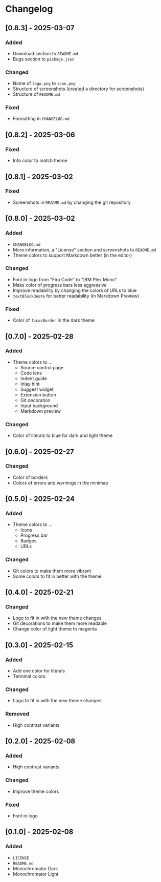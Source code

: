 # Changelog

## [0.8.3] - 2025-03-07

### Added

- Download section to `README.md`
- Bugs section to `package.json`

### Changed

- Name of `logo.png` to `icon.png`
- Structure of screenshots (created a directory for screenshots)
- Structure of `README.md`

### Fixed

- Formatting in `CHANGELOG.md`

## [0.8.2] - 2025-03-06

### Fixed

- Info color to match theme

## [0.8.1] - 2025-03-02

### Fixed

- Screenshots in `README.md` by changing the git repository

## [0.8.0] - 2025-03-02

### Added

- `CHANGELOG.md`
- More information, a "License" section and screenshots to `README.md`
- Theme colors to support Markdown better (in the editor)

### Changed

- Font in logo from "Fira Code" to "IBM Plex Mono"
- Make color of progress bars less aggressive
- Improve readability by changing the colors of URLs to blue
- `textBlockQuote` for better readability (in Markdown Preview)

### Fixed

- Color of `focusBorder` in the dark theme

## [0.7.0] - 2025-02-28

### Added

- Theme colors to ...
    - Source control page
    - Code lens
    - Indent guide
    - Inlay hint
    - Suggest widget
    - Extension button
    - Git decoration
    - Input background
    - Markdown preview

### Changed

- Color of literals to blue for dark and light theme

## [0.6.0] - 2025-02-27

### Changed

- Color of borders
- Colors of errors and warnings in the minimap

## [0.5.0] - 2025-02-24

### Added

- Theme colors to ...
    - Icons
    - Progress bar
    - Badges
    - URLs

### Changed

- Git colors to make them more vibrant
- Some colors to fit in better with the theme

## [0.4.0] - 2025-02-21

### Changed

- Logo to fit in with the new theme changes
- Git decorations to make them more readable
- Change color of light theme to magenta

## [0.3.0] - 2025-02-15

### Added

- Add one color for literals
- Terminal colors

### Changed

- Logo to fit in with the new theme changes

### Removed

- High contrast variants

## [0.2.0] - 2025-02-08

### Added

- High contrast variants

### Changed

- Improve theme colors

### Fixed

- Font in logo

## [0.1.0] - 2025-02-08

### Added

- `LICENSE`
- `README.md`
- Monochromator Dark
- Monochromator Light
